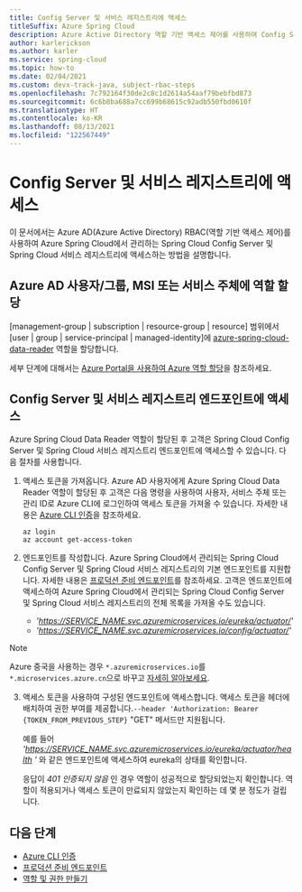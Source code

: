 ```yaml
---
title: Config Server 및 서비스 레지스트리에 액세스
titleSuffix: Azure Spring Cloud
description: Azure Active Directory 역할 기반 액세스 제어를 사용하여 Config Server 및 서비스 레지스트리 엔드포인트에 액세스하는 방법입니다.
author: karlerickson
ms.author: karler
ms.service: spring-cloud
ms.topic: how-to
ms.date: 02/04/2021
ms.custom: devx-track-java, subject-rbac-steps
ms.openlocfilehash: 7c792164f30de2c8c1d2614a54aaf79bebfbd873
ms.sourcegitcommit: 6c6b8ba688a7cc699b68615c92adb550fbd0610f
ms.translationtype: HT
ms.contentlocale: ko-KR
ms.lasthandoff: 08/13/2021
ms.locfileid: "122567449"
---
```

# <a name="access-config-server-and-service-registry"></a>Config Server 및 서비스 레지스트리에 액세스

이 문서에서는 Azure AD(Azure Active Directory) RBAC(역할 기반 액세스 제어)를 사용하여 Azure Spring Cloud에서 관리하는 Spring Cloud Config Server 및 Spring Cloud 서비스 레지스트리에 액세스하는 방법을 설명합니다.

## <a name="assign-role-to-azure-ad-usergroup-msi-or-service-principal"></a>Azure AD 사용자/그룹, MSI 또는 서비스 주체에 역할 할당

[management-group | subscription | resource-group | resource] 범위에서 [user | group | service-principal | managed-identity]에 [azure-spring-cloud-data-reader](../role-based-access-control/built-in-roles.md#azure-spring-cloud-data-reader) 역할을 할당합니다.

세부 단계에 대해서는 [Azure Portal을 사용하여 Azure 역할 할당](../role-based-access-control/role-assignments-portal.md)을 참조하세요.

## <a name="access-config-server-and-service-registry-endpoints"></a>Config Server 및 서비스 레지스트리 엔드포인트에 액세스

Azure Spring Cloud Data Reader 역할이 할당된 후 고객은 Spring Cloud Config Server 및 Spring Cloud 서비스 레지스트리 엔드포인트에 액세스할 수 있습니다. 다음 절차를 사용합니다.

1. 액세스 토큰을 가져옵니다. Azure AD 사용자에게 Azure Spring Cloud Data Reader 역할이 할당된 후 고객은 다음 명령을 사용하여 사용자, 서비스 주체 또는 관리 ID로 Azure CLI에 로그인하여 액세스 토큰을 가져올 수 있습니다. 자세한 내용은 [Azure CLI 인증](/cli/azure/authenticate-azure-cli)을 참조하세요.

    ```azurecli
    az login
    az account get-access-token
    ```

2. 엔드포인트를 작성합니다. Azure Spring Cloud에서 관리되는 Spring Cloud Config Server 및 Spring Cloud 서비스 레지스트리의 기본 엔드포인트를 지원합니다. 자세한 내용은 [프로덕션 준비 엔드포인트](https://docs.spring.io/spring-boot/docs/current/reference/htmlsingle/#production-ready-endpoints)를 참조하세요. 고객은 엔드포인트에 액세스하여 Azure Spring Cloud에서 관리되는 Spring Cloud Config Server 및 Spring Cloud 서비스 레지스트리의 전체 목록을 가져올 수도 있습니다.

    * *'https://SERVICE_NAME.svc.azuremicroservices.io/eureka/actuator/'*
    * *'https://SERVICE_NAME.svc.azuremicroservices.io/config/actuator/'*

>[!NOTE]
> Azure 중국을 사용하는 경우 `*.azuremicroservices.io`를 `*.microservices.azure.cn`으로 바꾸고 [자세히 알아보세요](/azure/china/resources-developer-guide#check-endpoints-in-azure).

3. 액세스 토큰을 사용하여 구성된 엔드포인트에 액세스합니다. 액세스 토큰을 헤더에 배치하여 권한 부여를 제공합니다.`--header 'Authorization: Bearer {TOKEN_FROM_PREVIOUS_STEP}`  "GET" 메서드만 지원됩니다.

    예를 들어 *'https://SERVICE_NAME.svc.azuremicroservices.io/eureka/actuator/health '* 와 같은 엔드포인트에 액세스하여 eureka의 상태를 확인합니다.

    응답이 *401 인증되지 않음* 인 경우 역할이 성공적으로 할당되었는지 확인합니다.  역할이 적용되거나 액세스 토큰이 만료되지 않았는지 확인하는 데 몇 분 정도가 걸립니다.

## <a name="next-steps"></a>다음 단계

* [Azure CLI 인증](/cli/azure/authenticate-azure-cli)
* [프로덕션 준비 엔드포인트](https://docs.spring.io/spring-boot/docs/current/reference/htmlsingle/#production-ready-endpoints)
* [역할 및 권한 만들기](how-to-permissions.md)
